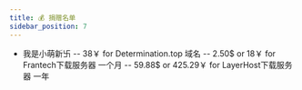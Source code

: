 ```yaml
---
title: 💰 捐赠名单
sidebar_position: 7
---
```

- 我是小萌新卐
-- 38￥ for Determination.top 域名
-- 2.50$ or 18￥ for Frantech下载服务器 一个月
-- 59.88$ or 425.29￥ for LayerHost下载服务器 一年
